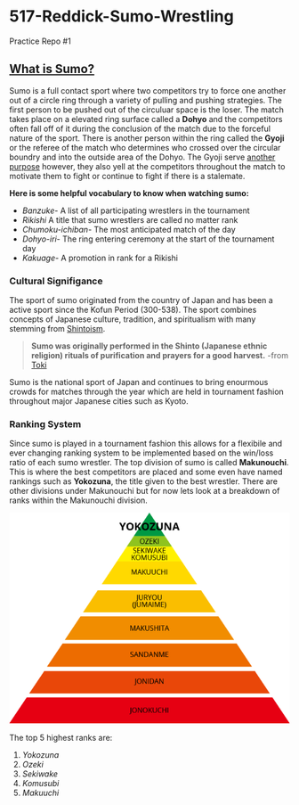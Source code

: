# 517-Reddick-Sumo-Wrestling
 
 Practice Repo #1


## [What is Sumo?](https://www.japan-guide.com/e/e2080.html)
Sumo is a full contact sport where two competitors try to force one another out of a circle ring through a variety of pulling and pushing strategies. The first person to be pushed out of the circuluar space is the loser. The match takes place on a elevated ring surface called a **Dohyo** and the competitors often fall off of it during the conclusion of the match due to the forceful nature of the sport. There is another person within the ring called the **Gyoji** or the referee of the match who determines who crossed over the circular boundry and into the outside area of the Dohyo. The Gyoji serve [another purpose](https://sumowrestling.fandom.com/wiki/Gyoji#:~:text=He%20will%20sometimes%20add%2C%20%22kamaete,after%20a%20good%20tachi%2Dai.) however, they also yell at the competitors throughout the match to motivate them to fight or continue to fight if there is a stalemate. 

**Here is some helpful vocabulary to know when watching sumo:**
 * _Banzuke_- A list of all participating wrestlers in the tournament
 * _Rikishi_ A title that sumo wrestlers are called no matter rank
 * _Chumoku-ichiban_- The most anticipated match of the day
 * _Dohyo-iri_- The ring entering ceremony at the start of the tournament day
 * _Kakuage_- A promotion in rank for a Rikishi 

### Cultural Signifigance 
The sport of sumo originated from the country of Japan and has been a active sport since the Kofun Period (300-538). The sport combines concepts of Japanese culture, tradition, and spiritualism with many stemming from [Shintoism](https://www.greenshinto.com/sumos-shinto-spirit/).

>**Sumo was originally performed in the Shinto (Japanese ethnic religion) rituals of purification and prayers for a good harvest.** -from [Toki](https://www.toki.tokyo/blogt/2017/6/21/sumo-national-sport#:~:text=Sumo%20was%20originally%20performed%20in,a%20form%20of%20public%20entertainment.)

Sumo is the national sport of Japan and continues to bring enourmous crowds for matches through the year which are held in tournament fashion throughout major Japanese cities such as Kyoto. 


### Ranking System
Since sumo is played in a tournament fashion this allows for a flexibile and ever changing ranking system to be implemented based on the win/loss ratio of each sumo wrestler. The top division of sumo is called **Makunouchi**. This is where the best competitors are placed and some even have named rankings such as **Yokozuna**, the title given to the best wrestler. There are other divisions under Makunouchi but for now lets look at a breakdown of ranks within the Makunouchi division. 

![Breakdown of Makunouchi Division](images/Makunouchi%20Breakdown.gif)


The top 5 highest ranks are: 
1. _Yokozuna_ 
2. _Ozeki_
3. _Sekiwake_
4. _Komusubi_
5. _Makuuchi_ 